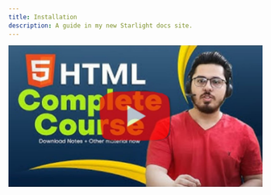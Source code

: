 ```yaml
---
title: Installation
description: A guide in my new Starlight docs site.
---
```


[![xyz](../../../assets/harry1.png)](https://youtu.be/BsDoLVMnmZs?si=HnNVBpm-EzkVLH_y)
